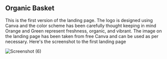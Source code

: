 ## Organic Basket 


This is the first version of the landing page. 
The logo is designed using Canva and the color scheme has been carefully thought keeping in mind Orange and Green represent freshness, organic, and vibrant.
The image on the landing page has been taken from free Canva and can be used as per necessary. 
Here's the screenshot to the first landing page 


![Screenshot (6)](https://github.com/TanmayGupta2248/FreshFables/assets/170963298/f6fea39d-0183-4041-9656-17fee0615c46)
